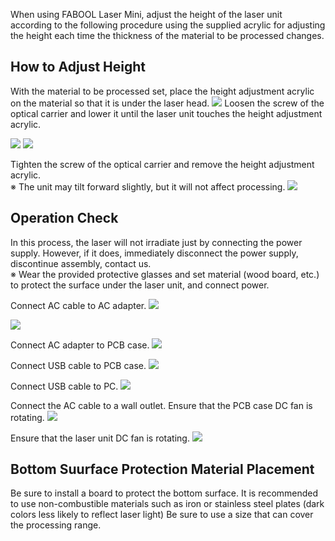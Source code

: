 When using FABOOL Laser Mini, adjust the height of the laser unit according to the following procedure using the supplied acrylic for adjusting the height each time the thickness of the material to be processed changes.

## How to Adjust Height
With the material to be processed set, place the height adjustment acrylic on the material so that it is under the laser head.
<img src="./images/10/mini-300mm_10_01.jpg">
Loosen the screw of the optical carrier and lower it until the laser unit touches the height adjustment acrylic.

<img src="./images/10/mini-300mm_10_02.jpg">

<img src="./images/10/mini-300mm_10_03.jpg">

Tighten the screw of the optical carrier and remove the height adjustment acrylic.  
※ The unit may tilt forward slightly, but it will not affect processing.
<img src="./images/10/mini-300mm_10_04.jpg">

## Operation Check
In this process, the laser will not irradiate just by connecting the power supply. However, if it does, immediately disconnect the power supply, discontinue assembly, contact us.  
※ Wear the provided protective glasses and set material (wood board, etc.) to protect the surface under the laser unit, and connect power.

Connect AC cable to AC adapter.
<img src="./images/10/mini-300mm_10_13.jpg">

<img src="./images/10/mini-300mm_10_14.jpg">

Connect AC adapter to PCB case.
<img src="./images/10/mini-300mm_10_07.jpg">

Connect USB cable to PCB case.
<img src="./images/10/mini-300mm_10_08.jpg">

Connect USB cable to PC.
<img src="./images/10/mini-300mm_10_09.jpg">

Connect the AC cable to a wall outlet. Ensure that the PCB case DC fan is rotating.
<img src="./images/10/mini-300mm_10_11.jpg">

Ensure that the laser unit DC fan is rotating.
<img src="./images/10/mini-300mm_10_12.jpg">

## Bottom Suurface Protection Material Placement
Be sure to install a board to protect the bottom surface. It is recommended to use non-combustible materials such as iron or stainless steel plates (dark colors less likely to reflect laser light) Be sure to use a size that can cover the processing range.
